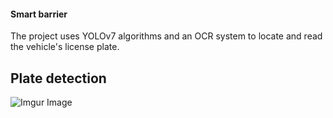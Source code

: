 #### Smart barrier


The project uses YOLOv7 algorithms and an OCR system to locate and read the vehicle's license plate.


## Plate detection

![Imgur Image](https://i.imgur.com/F3zGBj7.png)
